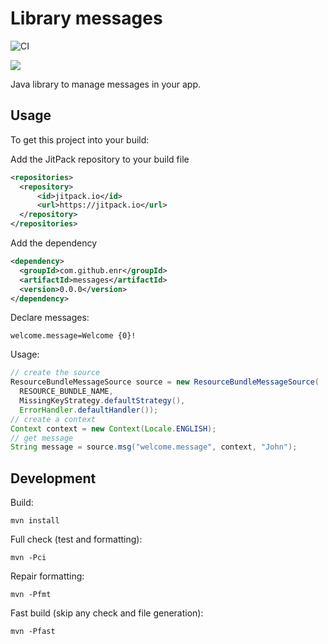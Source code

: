 # Library messages

![CI](https://github.com/enr/messages/workflows/CI/badge.svg)

[![](https://jitpack.io/v/enr/messages.svg)](https://jitpack.io/#enr/messages)

Java library to manage messages in your app.

## Usage

To get this project into your build:

Add the JitPack repository to your build file

```xml
<repositories>
  <repository>
      <id>jitpack.io</id>
      <url>https://jitpack.io</url>
  </repository>
</repositories>
```

Add the dependency

```xml
<dependency>
  <groupId>com.github.enr</groupId>
  <artifactId>messages</artifactId>
  <version>0.0.0</version>
</dependency>
```

Declare messages:

```properties
welcome.message=Welcome {0}!
```

Usage:

```java
// create the source
ResourceBundleMessageSource source = new ResourceBundleMessageSource(
  RESOURCE_BUNDLE_NAME,
  MissingKeyStrategy.defaultStrategy(),
  ErrorHandler.defaultHandler());
// create a context
Context context = new Context(Locale.ENGLISH);
// get message
String message = source.msg("welcome.message", context, "John");
```

## Development

Build:

```
mvn install
```

Full check (test and formatting):

```
mvn -Pci
```

Repair formatting:

```
mvn -Pfmt
```

Fast build (skip any check and file generation):

```
mvn -Pfast
```
